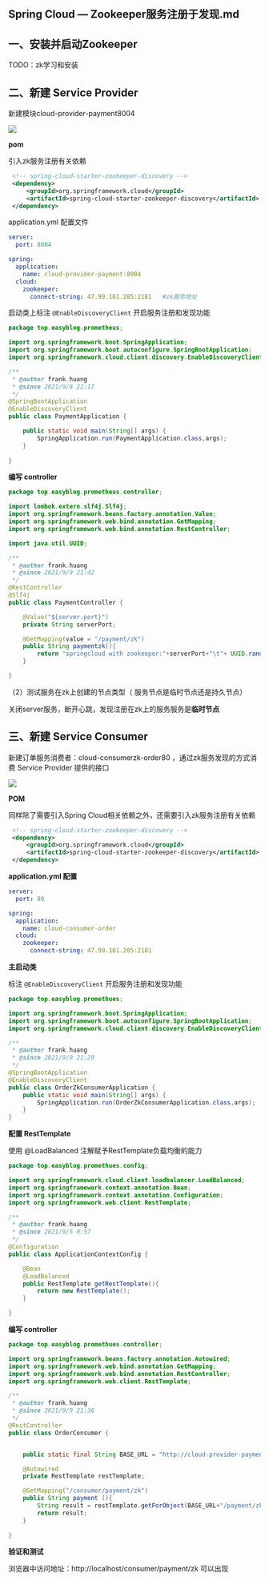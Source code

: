 ## Spring Cloud —  Zookeeper服务注册于发现.md





## 一、安装并启动Zookeeper

TODO：zk学习和安装



## 二、新建 Service Provider

新建模块cloud-provider-payment8004

![](https://image.easyblog.top/QQ%E6%88%AA%E5%9B%BE20210908221120.png)



**pom**

引入zk服务注册有关依赖

```xml
 <!-- spring-cloud-starter-zookeeper-discovery -->                    
 <dependency>                                                         
     <groupId>org.springframework.cloud</groupId>                     
     <artifactId>spring-cloud-starter-zookeeper-discovery</artifactId>
 </dependency>                                                        
```



application.yml 配置文件

```yml
server:
  port: 8004

spring:
  application:
    name: cloud-provider-payment:8004
  cloud:
    zookeeper:
      connect-string: 47.99.161.205:2181   #zk服务地址
```





启动类上标注 `@EnableDiscoveryClient`  开启服务注册和发现功能

```java
package top.easyblog.prometheus;

import org.springframework.boot.SpringApplication;
import org.springframework.boot.autoconfigure.SpringBootApplication;
import org.springframework.cloud.client.discovery.EnableDiscoveryClient;

/**
 * @author frank.huang
 * @since 2021/9/8 22:17
 */
@SpringBootApplication
@EnableDiscoveryClient
public class PaymentApplication {

    public static void main(String[] args) {
        SpringApplication.run(PaymentApplication.class,args);
    }
    
}
```



**编写  controller**

```java
package top.easyblog.prometheus.controller;

import lombok.extern.slf4j.Slf4j;
import org.springframework.beans.factory.annotation.Value;
import org.springframework.web.bind.annotation.GetMapping;
import org.springframework.web.bind.annotation.RestController;

import java.util.UUID;

/**
 * @author frank.huang
 * @since 2021/9/9 21:42
 */
@RestController
@Slf4j
public class PaymentController {

    @Value("${server.port}")
    private String serverPort;

    @GetMapping(value = "/payment/zk")
    public String paymentzk(){
        return "springcloud with zookeeper:"+serverPort+"\t"+ UUID.randomUUID().toString();
    }

}
```



（2）测试服务在zk上创建的节点类型（ 服务节点是临时节点还是持久节点）

关闭server服务，断开心跳，发现注册在zk上的服务服务是**临时节点**



## 三、新建 Service Consumer

新建订单服务消费者：cloud-consumerzk-order80  ，通过zk服务发现的方式消费 Service Provider 提供的接口



![](https://image.easyblog.top/QQ%E6%88%AA%E5%9B%BE20210909212744.png)



**POM**

同样除了需要引入Spring Cloud相关依赖之外，还需要引入zk服务注册有关依赖

```xml
 <!-- spring-cloud-starter-zookeeper-discovery -->                    
 <dependency>                                                         
     <groupId>org.springframework.cloud</groupId>                     
     <artifactId>spring-cloud-starter-zookeeper-discovery</artifactId>
 </dependency> 
```



**application.yml 配置**

```yml
server:
  port: 80

spring:
  application:
    name: cloud-consumer-order
  cloud:
    zookeeper:
      connect-string: 47.99.161.205:2181
```



**主启动类**

 标注 `@EnableDiscoveryClient`  开启服务注册和发现功能

```java
package top.easyblog.promethues;

import org.springframework.boot.SpringApplication;
import org.springframework.boot.autoconfigure.SpringBootApplication;
import org.springframework.cloud.client.discovery.EnableDiscoveryClient;

/**
 * @author frank.huang
 * @since 2021/9/9 21:29
 */
@SpringBootApplication
@EnableDiscoveryClient
public class OrderZkConsumerApplication {
    public static void main(String[] args) {
        SpringApplication.run(OrderZkConsumerApplication.class,args);
    }
}
```



**配置 RestTemplate**

使用 @LoadBalanced 注解赋予RestTemplate负载均衡的能力

```java
package top.easyblog.promethues.config;

import org.springframework.cloud.client.loadbalancer.LoadBalanced;
import org.springframework.context.annotation.Bean;
import org.springframework.context.annotation.Configuration;
import org.springframework.web.client.RestTemplate;

/**
 * @author frank.huang
 * @since 2021/9/5 0:57
 */
@Configuration
public class ApplicationContextConfig {

    @Bean
    @LoadBalanced
    public RestTemplate getRestTemplate(){
        return new RestTemplate();
    }

}
```



**编写  controller**

```java
package top.easyblog.promethues.controller;

import org.springframework.beans.factory.annotation.Autowired;
import org.springframework.web.bind.annotation.GetMapping;
import org.springframework.web.bind.annotation.RestController;
import org.springframework.web.client.RestTemplate;

/**
 * @author frank.huang
 * @since 2021/9/9 21:36
 */
@RestController
public class OrderConsumer {


    public static final String BASE_URL = "http://cloud-provider-payment";

    @Autowired
    private RestTemplate restTemplate;

    @GetMapping("/consumer/payment/zk")
    public String payment (){
        String result = restTemplate.getForObject(BASE_URL+"/payment/zk",String.class);
        return result;
    }
    
}
```



**验证和测试**

浏览器中访问地址：http://localhost/consumer/payment/zk  可以出现

